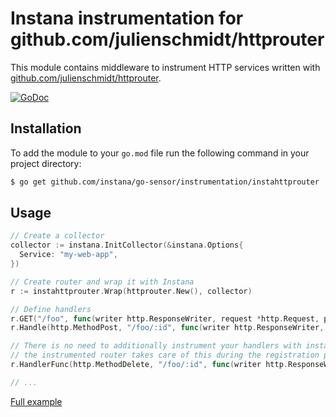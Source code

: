Instana instrumentation for github.com/julienschmidt/httprouter
===============================================================

This module contains middleware to instrument HTTP services written with [github.com/julienschmidt/httprouter](https://github.com/julienschmidt/httprouter).

[![GoDoc](https://img.shields.io/static/v1?label=godoc&message=reference&color=blue)][godoc]


Installation
------------

To add the module to your `go.mod` file run the following command in your project directory:

```bash
$ go get github.com/instana/go-sensor/instrumentation/instahttprouter
```

Usage
-----

```go
// Create a collector
collector := instana.InitCollector(&instana.Options{
  Service: "my-web-app",
})

// Create router and wrap it with Instana
r := instahttprouter.Wrap(httprouter.New(), collector)

// Define handlers
r.GET("/foo", func(writer http.ResponseWriter, request *http.Request, params httprouter.Params) {})
r.Handle(http.MethodPost, "/foo/:id", func(writer http.ResponseWriter, request *http.Request, params httprouter.Params) {})

// There is no need to additionally instrument your handlers with instana.TracingHandlerFunc(), since
// the instrumented router takes care of this during the registration process.
r.HandlerFunc(http.MethodDelete, "/foo/:id", func(writer http.ResponseWriter, request *http.Request) {})

// ...
```

[Full example](../../example/httprouter/main.go)

[godoc]: https://pkg.go.dev/github.com/instana/go-sensor/instrumentation/instahttprouter

